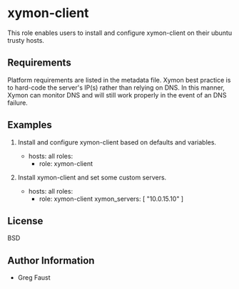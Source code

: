xymon-client
============

This role enables users to install and configure xymon-client on their ubuntu
trusty hosts.

Requirements
------------

Platform requirements are listed in the metadata file.  Xymon best practice is
to hard-code the server's IP(s) rather than relying on DNS.  In this manner,
Xymon can monitor DNS and will still work properly in the event of an DNS failure.

Examples
--------

1) Install and configure xymon-client based on defaults and variables.

	- hosts: all
	  roles:
	    - role: xymon-client

2) Install xymon-client and set some custom servers.

	- hosts: all
	  roles:
	    - role: xymon-client
              xymon_servers: [ "10.0.15.10" ]

License
-------

BSD

Author Information
------------------

- Greg Faust
